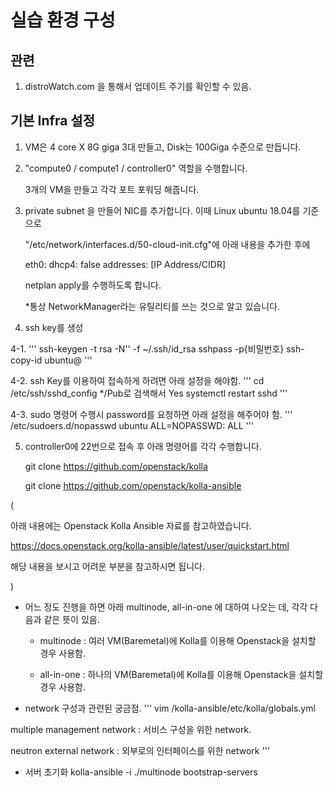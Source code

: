 # 실습 환경 구성

## 관련 

1. distroWatch.com 을 통해서 업데이트 주기를 확인할 수 있음.

## 기본 Infra 설정

1. VM은 4 core X 8G giga 3대 만들고, Disk는 100Giga 수준으로 만듭니다. 

2. "compute0 / compute1 / controller0" 역할을 수행합니다. 

   3개의 VM을 만들고 각각 포트 포워딩 해줍니다.

3. private subnet 을 만들어 NIC를 추가합니다. 이때 Linux ubuntu 18.04를 기준으로 

   "/etc/network/interfaces.d/50-cloud-init.cfg"에 아래 내용을 추가한 후에

   eth0:
        dhcp4: false
        addresses: [IP Address/CIDR]

   netplan apply를 수행하도록 합니다.

   *통상 NetworkManager라는 유틸리티를 쓰는 것으로 알고 있습니다.

4. ssh key를 생성

4-1. 
'''
ssh-keygen -t rsa -N'' -f ~/.ssh/id_rsa 
sshpass -p{비밀번호} ssh-copy-id ubuntu@<IP>
'''

4-2. ssh Key를 이용하여 접속하게 하려면 아래 설정을 해야함. 
'''
cd /etc/ssh/sshd_config
*/Pub로 검색해서 Yes
systemctl restart sshd
'''

4-3. sudo 명령어 수행시 password를 요청하면 아래 설정을 해주어야 함.
'''
/etc/sudoers.d/nopasswd
ubuntu ALL=NOPASSWD: ALL
'''


5. controller0에 22번으로 접속 후 아래 명령어를 각각 수행합니다.

   git clone https://github.com/openstack/kolla
   
   git clone https://github.com/openstack/kolla-ansible


(
  
 아래 내용에는 Openstack Kolla Ansible 자료를 참고하였습니다.

 https://docs.openstack.org/kolla-ansible/latest/user/quickstart.html 

 해당 내용을 보시고 어려운 부분을 참고하시면 됩니다.

)


* 어느 정도 진행을 하면 아래 multinode, all-in-one 에 대하여 나오는 데, 각각 다음과 같은 뜻이 있음.

    * multinode : 여러 VM(Baremetal)에 Kolla를 이용해 Openstack을 설치할 경우 사용함. 
   
    * all-in-one : 하나의 VM(Baremetal)에 Kolla를 이용해 Openstack을 설치할 경우 사용함.



* network 구성과 관련된 궁금점.
'''
vim /kolla-ansible/etc/kolla/globals.yml 

multiple management network : 서비스 구성을 위한 network.

neutron external network : 외부로의 인터페이스를 위한 network
'''

* 서버 초기화
kolla-ansible -i ./multinode bootstrap-servers 